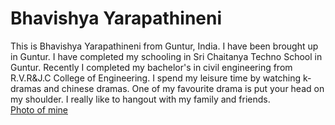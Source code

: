 # Bhavishya Yarapathineni
This is Bhavishya Yarapathineni from Guntur, India. I have been brought up in Guntur. I have completed my schooling in Sri Chaitanya Techno School in Guntur. Recently I completed my bachelor's in civil engineering from R.V.R&J.C College of Engineering. I spend my leisure time by watching k-dramas and chinese dramas. One of my favourite drama is put your head on my shoulder. I really like to hangout with my family and friends. <br>
[Photo of mine](https://github.com/bhavishyayarapathineni/assignment2-yarapathineni/blob/main/My%20image.jpeg)
